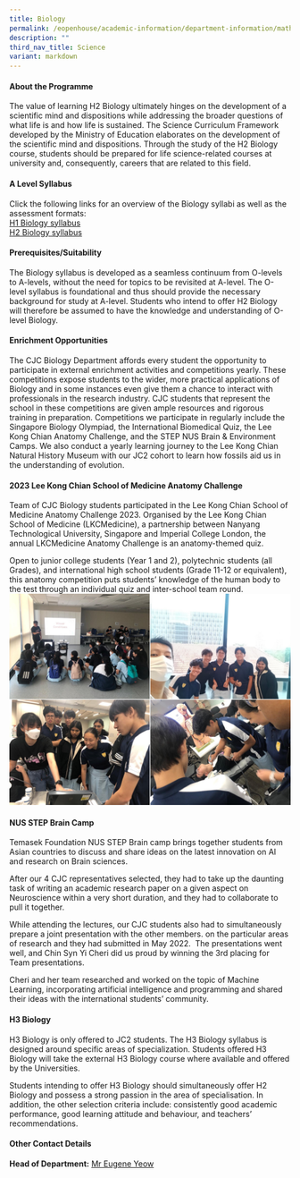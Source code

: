 ```yaml
---
title: Biology
permalink: /eopenhouse/academic-information/department-information/mathematics-n-science/science/biology/
description: ""
third_nav_title: Science
variant: markdown
---
```

#### **About the Programme**

The value of learning H2 Biology ultimately hinges on the development of a scientific mind and dispositions while addressing the broader questions of what life is and how life is sustained. The Science Curriculum Framework developed by the Ministry of Education elaborates on the development of the scientific mind and dispositions. Through the study of the H2 Biology course, students should be prepared for life science-related courses at university and, consequently, careers that are related to this field.

#### **A Level Syllabus**

Click the following links for an overview of the Biology syllabi as well as the assessment formats:
<br>
[H1 Biology syllabus](https://www.seab.gov.sg/docs/default-source/national-examinations/syllabus/alevel/2022syllabus/8876_y22_sy.pdf)
<br>
[H2 Biology syllabus](https://www.seab.gov.sg/docs/default-source/national-examinations/syllabus/alevel/2022syllabus/9744_y22_sy.pdf)  
<style>
.img {  border-radius: 15px; }
</style>
#### **Prerequisites/Suitability**

The Biology syllabus is developed as a seamless continuum from O-levels to A-levels, without the need for topics to be revisited at A-level. The O-level syllabus is foundational and thus should provide the necessary background for study at A-level. Students who intend to offer H2 Biology will therefore be assumed to have the knowledge and understanding of O-level Biology.

#### **Enrichment Opportunities**

The CJC Biology Department affords every student the opportunity to participate in external enrichment activities and competitions yearly. These competitions expose students to the wider, more practical applications of Biology and in some instances even give them a chance to interact with professionals in the research industry. CJC students that represent the school in these competitions are given ample resources and rigorous training in preparation. Competitions we participate in regularly include the Singapore Biology Olympiad, the International Biomedical Quiz, the Lee Kong Chian Anatomy Challenge, and the STEP NUS Brain &amp; Environment Camps. We also conduct a yearly learning journey to the Lee Kong Chian Natural History Museum with our JC2 cohort to learn how fossils aid us in the understanding of evolution.

#### **2023 Lee Kong Chian School of Medicine Anatomy Challenge**

Team of CJC Biology students participated in the Lee Kong Chian School of Medicine Anatomy Challenge 2023. Organised by the Lee Kong Chian School of Medicine (LKCMedicine), a partnership between Nanyang Technological University, Singapore and Imperial College London, the annual LKCMedicine Anatomy Challenge is an anatomy-themed quiz.&nbsp;&nbsp;

Open to&nbsp;junior college students (Year 1 and 2), polytechnic students (all Grades), and international high school students (Grade 11-12 or equivalent), this anatomy competition puts students’ knowledge of the human body to the test through an individual quiz and inter-school team round.
![Medicine Anatomy Challenge](/images/Science/Medicine_Anatomy_Challenge.jpeg)

#### **NUS STEP Brain Camp**
Temasek Foundation NUS STEP Brain camp brings together students from Asian countries to discuss and share ideas on the latest innovation on AI and research on Brain sciences.&nbsp;

After our 4 CJC representatives selected, they had to take up the daunting task of writing an academic research paper on a given aspect on Neuroscience within a very short duration, and they had to collaborate to pull it together.&nbsp;

While attending the lectures, our CJC students also had to simultaneously prepare a joint presentation with the other members. on the particular areas of research and they had submitted in May 2022.&nbsp; The presentations went well, and Chin Syn Yi Cheri did us proud by winning the 3rd&nbsp;placing for Team presentations.&nbsp;

Cheri and her team researched and worked on the topic of Machine Learning, incorporating artificial intelligence and programming and shared their ideas with the international students’ community.

#### **H3 Biology**

H3 Biology is only offered to JC2 students. The H3 Biology syllabus is designed around specific areas of specialization. Students offered H3 Biology will take the external H3 Biology course where available&nbsp;and offered by the Universities.

Students intending to offer H3 Biology should simultaneously offer H2 Biology and possess a strong passion in the area of specialisation. In addition, the other selection criteria include: consistently good academic performance, good learning attitude and behaviour, and teachers’ recommendations.

#### **Other Contact Details**

**Head of Department:** [Mr Eugene Yeow](mailto:yeow_eugene_pancratius@moe.edu.sg)